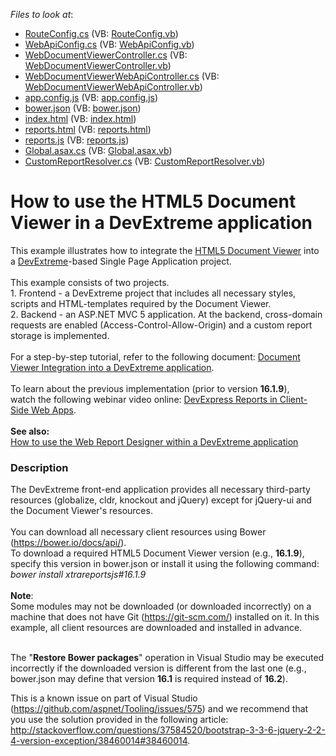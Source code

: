 <!-- default file list -->
*Files to look at*:

* [RouteConfig.cs](./CS/App_Start/RouteConfig.cs) (VB: [RouteConfig.vb](./VB/App_Start/RouteConfig.vb))
* [WebApiConfig.cs](./CS/App_Start/WebApiConfig.cs) (VB: [WebApiConfig.vb](./VB/App_Start/WebApiConfig.vb))
* [WebDocumentViewerController.cs](./CS/Controllers/WebDocumentViewerController.cs) (VB: [WebDocumentViewerController.vb](./VB/Controllers/WebDocumentViewerController.vb))
* [WebDocumentViewerWebApiController.cs](./CS/Controllers/WebDocumentViewerWebApiController.cs) (VB: [WebDocumentViewerWebApiController.vb](./VB/Controllers/WebDocumentViewerWebApiController.vb))
* [app.config.js](./CS/DevExtremeBasicApplication/app.config.js) (VB: [app.config.js](./VB/DevExtremeBasicApplication/app.config.js))
* [bower.json](./CS/DevExtremeBasicApplication/bower.json) (VB: [bower.json](./VB/DevExtremeBasicApplication/bower.json))
* [index.html](./CS/DevExtremeBasicApplication/index.html) (VB: [index.html](./VB/DevExtremeBasicApplication/index.html))
* [reports.html](./CS/DevExtremeBasicApplication/views/reports.html) (VB: [reports.html](./VB/DevExtremeBasicApplication/views/reports.html))
* [reports.js](./CS/DevExtremeBasicApplication/views/reports.js) (VB: [reports.js](./VB/DevExtremeBasicApplication/views/reports.js))
* [Global.asax.cs](./CS/Global.asax.cs) (VB: [Global.asax.vb](./VB/Global.asax.vb))
* [CustomReportResolver.cs](./CS/Models/CustomReportResolver.cs) (VB: [CustomReportResolver.vb](./VB/Models/CustomReportResolver.vb))
<!-- default file list end -->
# How to use the HTML5 Document Viewer in a DevExtreme application


<p>This example illustrates how to integrate the <a href="https://documentation.devexpress.com/#XtraReports/CustomDocument17738">HTML5 Document Viewer</a> into a <a href="http://js.devexpress.com/">DevExtreme</a>-based Single Page Application project.<br> <br>This example consists of two projects.<br>1. Frontend - a DevExtreme project that includes all necessary styles, scripts and HTML-templates required by the Document Viewer.<br>2. Backend - an ASP.NET MVC 5 application. At the backend, cross-domain requests are enabled (Access-Control-Allow-Origin) and a custom report storage is implemented.<br><br>For a step-by-step tutorial, refer to the following document: <a href="https://documentation.devexpress.com/XtraReports/119331/Creating-End-User-Reporting-Applications/Web-Reporting/Using-Reporting-Controls-in-JS/Document-Viewer-Integration-into-a-DevExtreme-application">Document Viewer Integration into a DevExtreme application</a>.<br><br>To learn about the previous implementation (prior to version <strong>16.1.9</strong>), watch the following webinar video online: <a href="https://www.youtube.com/watch?v=ltXkBXFr0M4">DevExpress Reports in Client-Side Web Apps</a>.<br><br><strong>See also:<br></strong><a href="https://www.devexpress.com/Support/Center/p/T505059">How to use the Web Report Designer within a DevExtreme application</a></p>


<h3>Description</h3>

The DevExtreme front-end application provides all necessary third-party resources (globalize, cldr, knockout and jQuery) except for jQuery-ui and the Document Viewer's resources.<br><br>You can download all necessary client resources using Bower (<a href="https://bower.io/docs/api/">https://bower.io/docs/api/</a>).<br>To download a required HTML5 Document Viewer version (e.g., <strong>16.1.9</strong>), specify this version in bower.json or install it using the following command:<br><em>bower install xtrareportsjs#16.1.9</em><br>&nbsp;<br><strong>Note</strong>: <br>Some modules may not be downloaded (or downloaded incorrectly) on a machine that does not have Git (<a href="https://git-scm.com/">https://git-scm.com/</a>) installed on it. In this example, all client resources are downloaded and installed in advance.<br><br>
<p>The "<strong>Restore Bower packages</strong>" operation in Visual Studio may be executed incorrectly if the downloaded version is different from the last one (e.g., bower.json may define that version <strong>16.1</strong> is required instead of <strong>16.2</strong>).</p>
<p>This is a known issue on part of Visual Studio (<a href="https://github.com/aspnet/Tooling/issues/575">https://github.com/aspnet/Tooling/issues/575</a>) and we recommend that you use the solution provided in the following article: <a href="http://stackoverflow.com/questions/37584520/bootstrap-3-3-6-jquery-2-2-4-version-exception/38460014#38460014">http://stackoverflow.com/questions/37584520/bootstrap-3-3-6-jquery-2-2-4-version-exception/38460014#38460014</a>.</p>

<br/>


